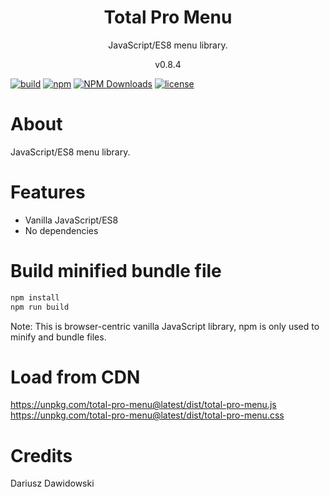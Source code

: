 <h1 align="center">
Total Pro Menu
</h1>
<p align="center">
JavaScript/ES8 menu library.
</p>
<p align="center">
v0.8.4
</p>

[![build](https://github.com/dariuszdawidowski/total-pro-menu/actions/workflows/build.yml/badge.svg)](https://github.com/dariuszdawidowski/total-pro-menu/actions/workflows/build.yml)
[![npm](https://img.shields.io/npm/v/total-pro-menu)](https://www.npmjs.com/package/total-pro-menu)
[![NPM Downloads](https://img.shields.io/npm/dm/total-pro-menu)](https://www.npmjs.com/package/total-pro-menu)
[![license](https://img.shields.io/github/license/dariuszdawidowski/total-pro-menu?color=9cf)](./LICENSE)

# About

JavaScript/ES8 menu library.

# Features

- Vanilla JavaScript/ES8
- No dependencies

# Build minified bundle file

```bash
npm install
npm run build
```
Note: This is browser-centric vanilla JavaScript library, npm is only used to minify and bundle files.

# Load from CDN

https://unpkg.com/total-pro-menu@latest/dist/total-pro-menu.js  
https://unpkg.com/total-pro-menu@latest/dist/total-pro-menu.css

# Credits

Dariusz Dawidowski

